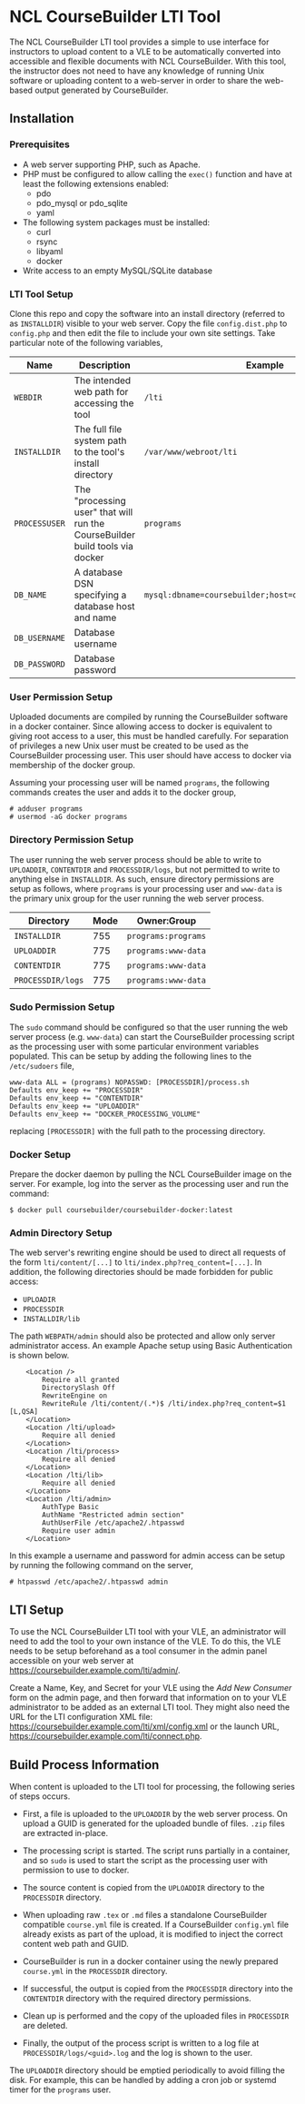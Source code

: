 # NCL CourseBuilder LTI Tool

The NCL CourseBuilder LTI tool provides a simple to use interface for instructors to upload content to a VLE to be automatically converted into accessible and flexible documents with NCL CourseBuilder. With this tool, the instructor does not need to have any knowledge of running Unix software or uploading content to a web-server in order to share the web-based output generated by CourseBuilder.

## Installation

### Prerequisites
  * A web server supporting PHP, such as Apache.
  * PHP must be configured to allow calling the `exec()` function and have at least the following extensions enabled:
    - pdo
    - pdo_mysql or pdo_sqlite
    - yaml
  * The following system packages must be installed:
    - curl
    - rsync
    - libyaml
    - docker
  * Write access to an empty MySQL/SQLite database

### LTI Tool Setup
Clone this repo and copy the software into an install directory (referred to as `INSTALLDIR`) visible to your web server. Copy the file `config.dist.php` to `config.php` and then edit the file to include your own site settings. Take particular note of the following variables,

Name         | Description | Example
-------------|-------------|---------
`WEBDIR`     | The intended web path for accessing the tool | `/lti`
`INSTALLDIR` | The full file system path to the tool's install directory | `/var/www/webroot/lti`
`PROCESSUSER` | The "processing user" that will run the CourseBuilder build tools via docker  | `programs`
`DB_NAME` | A database DSN specifying a database host and name  | `mysql:dbname=coursebuilder;host=database.example.com`
`DB_USERNAME` | Database username  |
`DB_PASSWORD` | Database password  |

### User Permission Setup

Uploaded documents are compiled by running the CourseBuilder software in a docker container. Since allowing access to docker is equivalent to giving root access to a user, this must be handled carefully. For separation of privileges a new Unix user must be created to be used as the CourseBuilder processing user. This user should have access to docker via membership of the docker group.

Assuming your processing user will be named `programs`, the following commands creates the user and adds it to the docker group,
```
# adduser programs
# usermod -aG docker programs
```

### Directory Permission Setup

The user running the web server process should be able to write to `UPLOADDIR`, `CONTENTDIR` and `PROCESSDIR/logs`, but not permitted to write to anything else in `INSTALLDIR`. As such, ensure directory permissions are setup as follows, where `programs` is your processing user and `www-data` is the primary unix group for the user running the web server process.

Directory | Mode | Owner:Group
----------|------|--------------
`INSTALLDIR` | 755 | `programs:programs`
`UPLOADDIR`  | 775 | `programs:www-data`
`CONTENTDIR`  | 775 | `programs:www-data`
`PROCESSDIR/logs` |775 | `programs:www-data`

### Sudo Permission Setup

The `sudo` command should be configured so that the user running the web server process (e.g. `www-data`) can start the CourseBuilder processing script as the processing user with some particular environment variables populated. This can be setup by adding the following lines to the `/etc/sudoers` file,

```
www-data ALL = (programs) NOPASSWD: [PROCESSDIR]/process.sh
Defaults env_keep += "PROCESSDIR"
Defaults env_keep += "CONTENTDIR"
Defaults env_keep += "UPLOADDIR"
Defaults env_keep += "DOCKER_PROCESSING_VOLUME"

```

replacing `[PROCESSDIR]` with the full path to the processing directory.

### Docker Setup

Prepare the docker daemon by pulling the NCL CourseBuilder image on the server. For example, log into the server as the processing user and run the command:
```
$ docker pull coursebuilder/coursebuilder-docker:latest
```

### Admin Directory Setup

The web server's rewriting engine should be used to direct all requests of the form `lti/content/[...]` to `lti/index.php?req_content=[...]`. In addition, the following directories should be made forbidden for public access:

 * `UPLOADIR`
 * `PROCESSDIR`
 * `INSTALLDIR/lib`

The path `WEBPATH/admin` should also be protected and allow only server administrator access. An example Apache setup using Basic Authentication is shown below.

```
    <Location />
        Require all granted
        DirectorySlash Off
        RewriteEngine on
        RewriteRule /lti/content/(.*)$ /lti/index.php?req_content=$1 [L,QSA]
    </Location>
    <Location /lti/upload>
        Require all denied
    </Location>
    <Location /lti/process>
        Require all denied
    </Location>
    <Location /lti/lib>
        Require all denied
    </Location>
    <Location /lti/admin>
        AuthType Basic
        AuthName "Restricted admin section"
        AuthUserFile /etc/apache2/.htpasswd
        Require user admin
    </Location>
```

In this example a username and password for admin access can be setup by running the following command on the server,

```
# htpasswd /etc/apache2/.htpasswd admin
```

## LTI Setup

To use the NCL CourseBuilder LTI tool with your VLE, an administrator will need to add the tool to your own instance of the VLE. To do this, the VLE needs to be setup beforehand as a tool consumer in the admin panel accessible on your web server at https://coursebuilder.example.com/lti/admin/.

Create a Name, Key, and Secret for your VLE using the *Add New Consumer* form on the admin page, and then forward that information on to your VLE administrator to be added as an external LTI tool. They might also need the URL for the LTI configuration XML file: https://coursebuilder.example.com/lti/xml/config.xml or the launch URL, https://coursebuilder.example.com/lti/connect.php.

## Build Process Information

When content is uploaded to the LTI tool for processing, the following series of steps occurs.

  * First, a file is uploaded to the `UPLOADDIR` by the web server process. On upload a GUID is generated for the uploaded bundle of files. `.zip` files are extracted in-place.

  * The processing script is started. The script runs partially in a container, and so `sudo` is used to start the script as the processing user with permission to use to docker.

  * The source content is copied from the `UPLOADDIR` directory to the `PROCESSDIR` directory.

  * When uploading raw `.tex` or `.md` files a standalone CourseBuilder compatible `course.yml` file is created. If a CourseBuilder `config.yml` file already exists as part of the upload, it is modified to inject the correct content web path and GUID.

  * CourseBuilder is run in a docker container using the newly prepared `course.yml` in the `PROCESSDIR` directory.

  * If successful, the output is copied from the `PROCESSDIR` directory into the `CONTENTDIR` directory with the required directory permissions.

  * Clean up is performed and the copy of the uploaded files in `PROCESSDIR` are deleted.

  * Finally, the output of the process script is written to a log file at `PROCESSDIR/logs/<guid>.log` and the log is shown to the user.

The `UPLOADDIR` directory should be emptied periodically to avoid filling the disk. For example, this can be handled by adding a cron job or systemd timer for the `programs` user.
